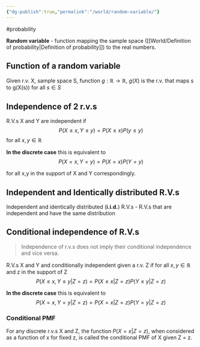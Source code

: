 ```yaml
---
{"dg-publish":true,"permalink":"/world/random-variable/"}
---
```


#probability 

**Random variable** - function mapping the sample space ([[World/Definition of probability\|Definition of probability]]) to the real numbers.

## Function of a random variable

Given r.v. X, sample space S, function $g: \mathbb{R} \to \mathbb{R}$,  $g(X)$ is the r.v. that maps s to g(X(s)) for all $s \in S$

## Independence of 2 r.v.s

R.V.s X and Y are independent if
$$P(X \leq x, Y \leq y) = P(X \leq x)P(y \leq y)$$
for all $x,y \in \mathbb{R}$

**In the discrete case** this is equivalent to 
$$P(X = x, Y = y) = P(X = x)P(Y = y)$$

for all x,y in the support of X and Y correspondingly.

## Independent and Identically distributed R.V.s
Independent and identically distributed (**i.i.d.**) R.V.s - R.V.s that are independent and have the same distribution

## Conditional independence of R.V.s
> Independence of r.v.s does not imply their conditional independence and vice versa.

R.V.s X and Y and conditionally independent given a r.v. Z if for all $x,y \in \mathbb{R}$ and z in the support of Z
$$
P(X \leq x, Y \leq y | Z=z)=P(X \leq x |Z = z)P(Y \leq y | Z = z)
$$

**In the discrete case** this is equivalent to
$$
P(X = x, Y = y | Z=z)=P(X = x |Z = z)P(Y = y | Z = z)
$$

### Conditional PMF
For any discrete r.v.s X and Z, the function $P(X = x | Z = z)$, when considered as a function of x for fixed z, is called the conditional PMF of X given Z = z.